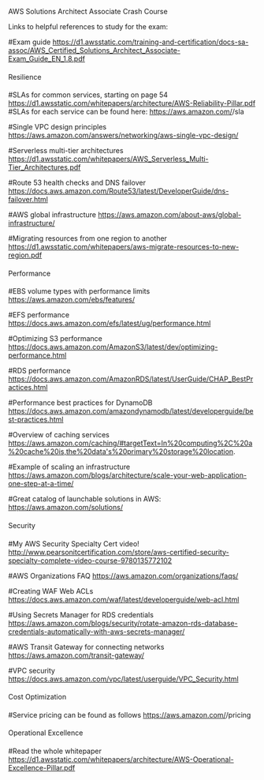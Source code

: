 AWS Solutions Architect Associate Crash Course

Links to helpful references to study for the exam:

#Exam guide
https://d1.awsstatic.com/training-and-certification/docs-sa-assoc/AWS_Certified_Solutions_Architect_Associate-Exam_Guide_EN_1.8.pdf

####
Resilience
####

#SLAs for common services, starting on page 54
https://d1.awsstatic.com/whitepapers/architecture/AWS-Reliability-Pillar.pdf
#SLAs for each service can be found here:
https://aws.amazon.com/<servicename>/sla

#Single VPC design principles
https://aws.amazon.com/answers/networking/aws-single-vpc-design/

#Serverless multi-tier architectures
https://d1.awsstatic.com/whitepapers/AWS_Serverless_Multi-Tier_Architectures.pdf

#Route 53 health checks and DNS failover
https://docs.aws.amazon.com/Route53/latest/DeveloperGuide/dns-failover.html

#AWS global infrastructure
https://aws.amazon.com/about-aws/global-infrastructure/

#Migrating resources from one region to another
https://d1.awsstatic.com/whitepapers/aws-migrate-resources-to-new-region.pdf

####
Performance
####

#EBS volume types with performance limits
https://aws.amazon.com/ebs/features/

#EFS performance
https://docs.aws.amazon.com/efs/latest/ug/performance.html

#Optimizing S3 performance
https://docs.aws.amazon.com/AmazonS3/latest/dev/optimizing-performance.html

#RDS performance
https://docs.aws.amazon.com/AmazonRDS/latest/UserGuide/CHAP_BestPractices.html

#Performance best practices for DynamoDB
https://docs.aws.amazon.com/amazondynamodb/latest/developerguide/best-practices.html

#Overview of caching services
https://aws.amazon.com/caching/#targetText=In%20computing%2C%20a%20cache%20is,the%20data's%20primary%20storage%20location.

#Example of scaling an infrastructure
https://aws.amazon.com/blogs/architecture/scale-your-web-application-one-step-at-a-time/



#Great catalog of launchable solutions in AWS:
https://aws.amazon.com/solutions/

####
Security
####

#My AWS Security Specialty Cert video!
http://www.pearsonitcertification.com/store/aws-certified-security-specialty-complete-video-course-9780135772102

#AWS Organizations FAQ
https://aws.amazon.com/organizations/faqs/

#Creating WAF Web ACLs
https://docs.aws.amazon.com/waf/latest/developerguide/web-acl.html

#Using Secrets Manager for RDS credentials
https://aws.amazon.com/blogs/security/rotate-amazon-rds-database-credentials-automatically-with-aws-secrets-manager/

#AWS Transit Gateway for connecting networks
https://aws.amazon.com/transit-gateway/

#VPC security
https://docs.aws.amazon.com/vpc/latest/userguide/VPC_Security.html

####
Cost Optimization
####

#Service pricing can be found as follows
https://aws.amazon.com/<servicename>/pricing

####
Operational Excellence
####

#Read the whole whitepaper
https://d1.awsstatic.com/whitepapers/architecture/AWS-Operational-Excellence-Pillar.pdf

